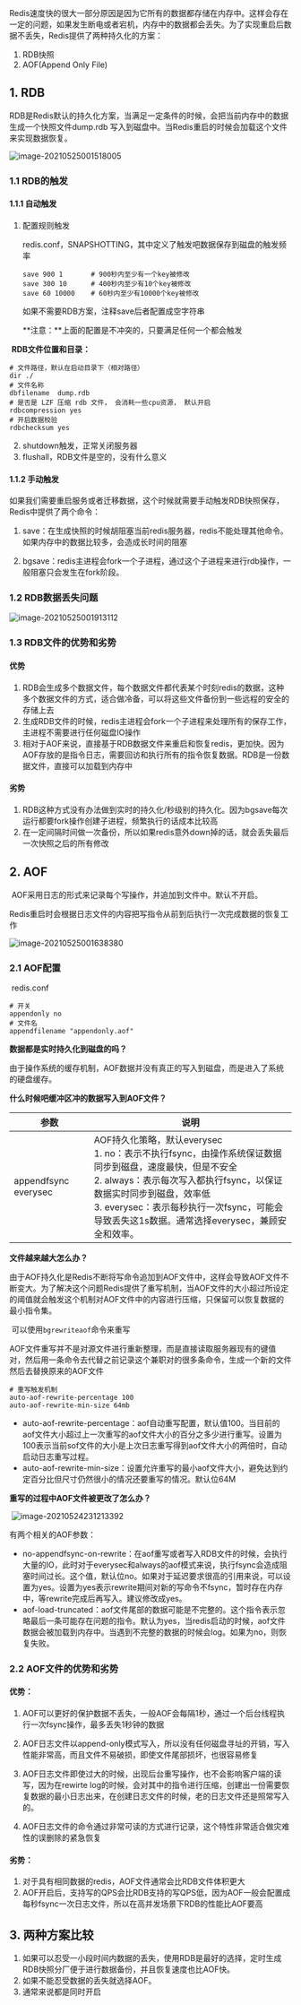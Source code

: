    Redis速度快的很大一部分原因是因为它所有的数据都存储在内存中。这样会存在一定的问题，如果发生断电或者宕机，内存中的数据都会丢失。为了实现重启后数据不丢失，Redis提供了两种持久化的方案：

1. RDB快照
2. AOF(Append Only File)



## 1. RDB

​	RDB是Redis默认的持久化方案，当满足一定条件的时候，会把当前内存中的数据生成一个快照文件dump.rdb 写入到磁盘中。当Redis重启的时候会加载这个文件来实现数据恢复。



![image-20210525001518005](image/image-20210525001518005.png)



### 1.1 RDB的触发

#### 1.1.1 自动触发

1. 配置规则触发

   redis.conf，SNAPSHOTTING，其中定义了触发吧数据保存到磁盘的触发频率

   ```
   save 900 1		# 900秒内至少有一个key被修改
   save 300 10		# 400秒内至少有10个key被修改
   save 60 10000	# 60秒内至少有10000个key被修改
   ```

   如果不需要RDB方案，注释save后者配置成空字符串

   **注意：**上面的配置是不冲突的，只要满足任何一个都会触发



​	**RDB文件位置和目录：**

```
# 文件路径，默认在启动目录下（相对路径）
dir ./
# 文件名称
dbfilename  dump.rdb
# 是否是 LZF 压缩 rdb 文件， 会消耗一些cpu资源， 默认开启
rdbcompression yes
# 开启数据校验 
rdbchecksum yes
```



2. shutdown触发，正常关闭服务器
3. flushall，RDB文件是空的，没有什么意义



#### 1.1.2 手动触发

​	如果我们需要重启服务或者迁移数据，这个时候就需要手动触发RDB快照保存，Redis中提供了两个命令：

1. save：在生成快照的时候胡阻塞当前redis服务器，redis不能处理其他命令。如果内存中的数据比较多，会造成长时间的阻塞

2. bgsave：redis主进程会fork一个子进程，通过这个子进程来进行rdb操作，一般阻塞只会发生在fork阶段。

   

### 1.2 RDB数据丢失问题



![image-20210525001913112](image/image-20210525001913112.png)



### 1.3 RDB文件的优势和劣势

#### 优势

1. RDB会生成多个数据文件，每个数据文件都代表某个时刻redis的数据，这种多个数据文件的方式，适合做冷备，可以将这些文件备份到一些远程的安全的存储上去
2. 生成RDB文件的时候，redis主进程会fork一个子进程来处理所有的保存工作，主进程不需要进行任何磁盘IO操作
3. 相对于AOF来说，直接基于RDB数据文件来重启和恢复redis，更加快。因为AOF存放的是指令日志，需要回访和执行所有的指令恢复数据。RDB是一份数据文件，直接可以加载到内存中



#### 劣势

1. RDB这种方式没有办法做到实时的持久化/秒级别的持久化。因为bgsave每次运行都要fork操作创建子进程，频繁执行的话成本比较高
2. 在一定间隔时间做一次备份，所以如果redis意外down掉的话，就会丢失最后一次快照之后的所有修改



## 2. AOF

​	AOF采用日志的形式来记录每个写操作，并追加到文件中。默认不开启。

​	Redis重启时会根据日志文件的内容把写指令从前到后执行一次完成数据的恢复工作



![image-20210525001638380](image/image-20210525001638380.png)



### 2.1 AOF配置

​	redis.conf

```
# 开关
appendonly no
# 文件名
appendfilename "appendonly.aof"
```



**数据都是实时持久化到磁盘的吗？**

​	由于操作系统的缓存机制，AOF数据并没有真正的写入到磁盘，而是进入了系统的硬盘缓存。



**什么时候吧缓冲区冲的数据写入到AOF文件？**

| 参数                 | 说明                                                         |
| -------------------- | ------------------------------------------------------------ |
| appendfsync everysec | AOF持久化策略，默认everysec<br />1. no：表示不执行fsync，由操作系统保证数据同步到磁盘，速度最快，但是不安全<br />2. always：表示每次写入都执行fsync，以保证数据实时同步到磁盘，效率低<br />3. everysec：表示每秒执行一次fsync，可能会导致丢失这1s数据。通常选择everysec，兼顾安全和效率。 |



**文件越来越大怎么办？**

​	由于AOF持久化是Redis不断将写命令追加到AOF文件中，这样会导致AOF文件不断变大。为了解决这个问题Redis提供了重写机制，当AOF文件的大小超过所设定的阈值就会触发这个机制对AOF文件中的内容进行压缩，只保留可以恢复数据的最小指令集。

​	可以使用`bgrewriteaof`命令来重写

​	AOF文件重写并不是对源文件进行重新整理，而是直接读取服务器现有的键值对，然后用一条命令去代替之前记录这个兼职对的很多条命令，生成一个新的文件然后去替换原来的AOF文件

```
# 重写触发机制
auto-aof-rewrite-percentage 100 
auto-aof-rewrite-min-size 64mb
```

- auto-aof-rewrite-percentage：aof自动重写配置，默认值100。当目前的aof文件大小超过上一次重写的aof文件大小的百分之多少进行重写。设置为100表示当前sof文件的大小是上次日志重写得到aof文件大小的两倍时，自动启动日志重写过程。
- auto-aof-rewrite-min-size：设置允许重写的最小aof文件大小，避免达到约定百分比但尺寸仍然很小的情况还要重写的情况。默认位64M



**重写的过程中AOF文件被更改了怎么办？**



​		![image-20210524231213392](image/image-20210524231213392.png)



有两个相关的AOF参数：

- no-appendfsync-on-rewrite：在aof重写或者写入RDB文件的时候，会执行大量的IO，此时对于everysec和always的aof模式来说，执行fsync会造成阻塞时间过长。这个值，默认位no。如果对于延迟要求很高的引用来说，可以设置为yes。设置为yes表示rewrite期间对新的写命令不fsync，暂时存在内存中，等rewrite完成后再写入。建议修改成yes。
- aof-load-truncated：aof文件尾部的数据可能是不完整的。这个指令表示忽略最后一条可能存在问题的指令。默认为yes，当redis启动的时候，aof文件数据会被加载到内存中。当遇到不完整的数据的时候会log。如果为no，则恢复失败。



### 2.2 AOF文件的优势和劣势

#### 优势：

1. AOF可以更好的保护数据不丢失，一般AOF会每隔1秒，通过一个后台线程执行一次fsync操作，最多丢失1秒钟的数据

2. AOF日志文件以append-only模式写入，所以没有任何磁盘寻址的开销，写入性能非常高，而且文件不易破损，即使文件尾部损坏，也很容易修复

3. AOF日志文件即使过大的时候，出现后台重写操作，也不会影响客户端的读写，因为在rewirte log的时候，会对其中的指令进行压缩，创建出一份需要恢复数据的最小日志出来，在创建日志文件的时候，老的日志文件还是照常写入的。

4. AOF日志文件的命令通过非常可读的方式进行记录，这个特性非常适合做灾难性的误删除的紧急恢复

   

#### 劣势：

1. 对于具有相同数据的redis，AOF文件通常会比RDB文件体积更大
2. AOF开启后，支持写的QPS会比RDB支持的写QPS低，因为AOF一般会配置成每秒fsync一次日志文件，所以在高并发场景下RDB的性能比AOF要高



## 3. 两种方案比较

1. 如果可以忍受一小段时间内数据的丢失，使用RDB是最好的选择，定时生成RDB快照分厂便于进行数据备份，并且恢复速度也比AOF快。
2. 如果不能忍受数据的丢失就选择AOF。
3. 通常来说都是同时开启